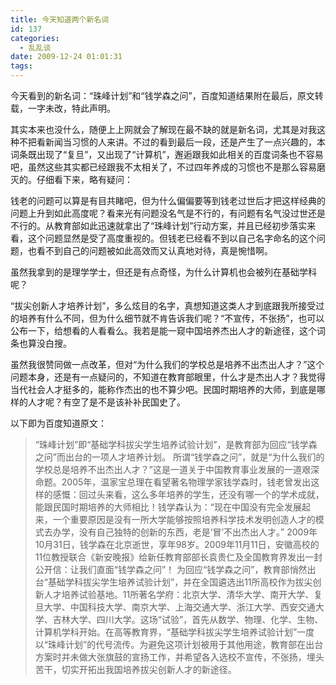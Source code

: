 ```yaml
---
title: 今天知道两个新名词
id: 137
categories:
  - 乱乱谈
date: 2009-12-24 01:01:31
tags:
---
```


今天看到的新名词：“珠峰计划”和“钱学森之问”，百度知道结果附在最后，原文转载，一字未改，特此声明。

其实本来也没什么，随便上上网就会了解现在最不缺的就是新名词，尤其是对我这种不把看新闻当习惯的人来讲。不过的看到最后一段，还是产生了一点兴趣的，本词条既出现了“复旦”，又出现了“计算机”，邂逅跟我如此相关的百度词条也不容易吧，虽然这些其实都已经跟我不太相关了，不过四年养成的习惯也不是那么容易磨灭的。仔细看下来，略有疑问：

钱老的问题可以算是有目共睹吧，但为什么偏偏要等到钱老过世后才把这样经典的问题上升到如此高度呢？看来光有问题没名气是不行的，有问题有名气没过世还是不行的。从教育部如此迅速就拿出了“珠峰计划”行动方案，并且已经初步落实来看，这个问题显然是受了高度重视的。但钱老已经看不到以自己名字命名的这个问题，也看不到自己的问题被如此高效而又认真地对待，真是惋惜啊。

虽然我拿到的是理学学士，但还是有点奇怪，为什么计算机也会被列在基础学科呢？

“拔尖创新人才培养计划”，多么炫目的名字，真想知道这类人才到底跟我所接受过的培养有什么不同，但为什么细节就不肯告诉我们呢？“不宣传，不张扬”，也可以公布一下，给想看的人看看么。我若是能一窥中国培养杰出人才的新途径，这个词条也算没白搜。

虽然我很赞同做一点改革，但对“为什么我们的学校总是培养不出杰出人才？”这个问题本身，还是有一点疑问的，不知道在教育部眼里，什么才是杰出人才？我觉得当代社会人才挺多的，能称作杰出的也不算少吧。民国时期培养的大师，到底是哪样的人才呢？有空了是不是该补补民国史了。

以下即为百度知道原文：

> “珠峰计划”即“基础学科拔尖学生培养试验计划”，是教育部为回应“钱学森之问”而出台的一项人才培养计划。
所谓“钱学森之问”，就是“为什么我们的学校总是培养不出杰出人才？”这是一道关于中国教育事业发展的一道艰深命题。2005年，温家宝总理在看望著名物理学家钱学森时，钱老曾发出这样的感慨：回过头来看，这么多年培养的学生，还没有哪一个的学术成就，能跟民国时期培养的大师相比！钱学森认为：“现在中国没有完全发展起来，一个重要原因是没有一所大学能够按照培养科学技术发明创造人才的模式去办学，没有自己独特的创新的东西，老是‘冒’不出杰出人才。”
2009年10月31日，钱学森在北京逝世，享年98岁。2009年11月11日，安徽高校的11位教授联合《新安晚报》给新任教育部部长袁贵仁及全国教育界发出一封公开信：让我们直面“钱学森之问”！
为回应“钱学森之问”，教育部悄然出台“基础学科拔尖学生培养试验计划”，并在全国遴选出11所高校作为拔尖创新人才培养试验基地。11所著名学府：北京大学、清华大学、南开大学、复旦大学、中国科技大学、南京大学、上海交通大学、浙江大学、西安交通大学、吉林大学、四川大学。这场“试验”，首先从数学、物理、化学、生物、计算机学科开始。在高等教育界，“基础学科拔尖学生培养试验计划”一度以“珠峰计划”的代号流传。为避免这项计划被用于其他用途，教育部在出台方案时并未做大张旗鼓的宣扬工作，并希望各入选校不宣传，不张扬，埋头苦干，切实开拓出我国培养拔尖创新人才的新途径。
